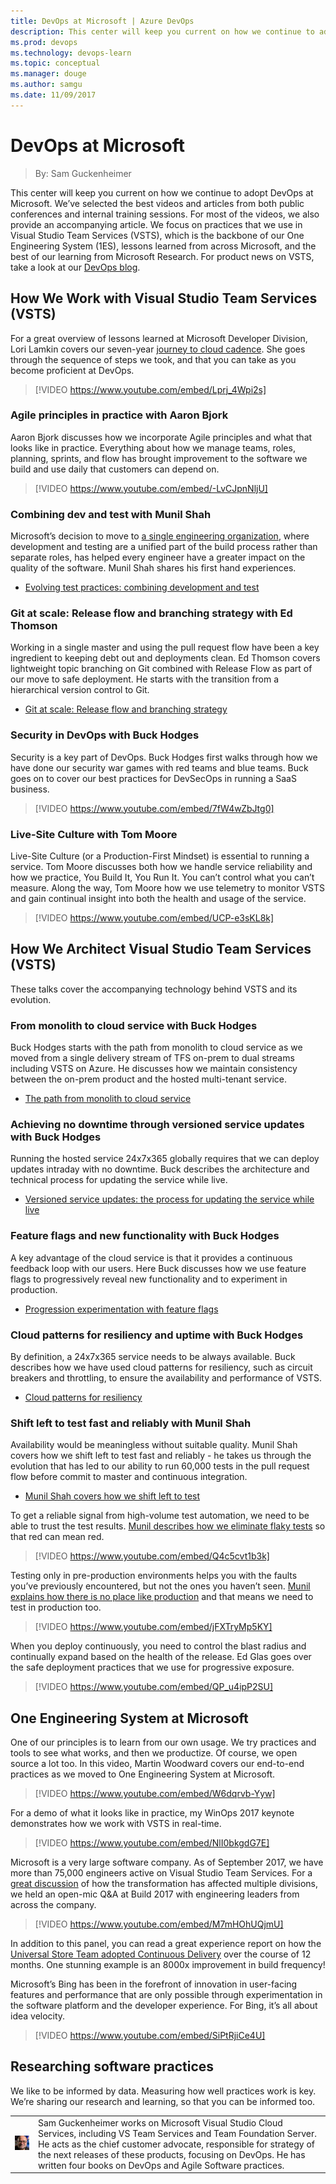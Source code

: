 ```yaml
---
title: DevOps at Microsoft | Azure DevOps
description: This center will keep you current on how we continue to adopt DevOps at Microsoft. We’ve selected the best videos and articles from both public conferences and internal training sessions. For most of the videos, we also provide an accompanying article. We focus on practices that we use in Visual Studio Team Services (VSTS), which is the backbone of our One Engineering System (1ES), lessons learned from across Microsoft, and the best of our learning from Microsoft Research.
ms.prod: devops
ms.technology: devops-learn
ms.topic: conceptual
ms.manager: douge
ms.author: samgu
ms.date: 11/09/2017
---
```


# DevOps at Microsoft
> By: Sam Guckenheimer

This center will keep you current on how we continue to adopt DevOps at Microsoft. We’ve selected the best videos and articles from both public conferences and internal training sessions. For most of the videos, we also provide an accompanying article. We focus on practices that we use in Visual Studio Team Services (VSTS), which is the backbone of our One Engineering System (1ES), lessons learned from across Microsoft, and the best of our learning from Microsoft Research. For product news on VSTS, take a look at our [DevOps blog](https://blogs.msdn.microsoft.com/devops/).

## How We Work with Visual Studio Team Services (VSTS)
For a great overview of lessons learned at Microsoft Developer Division, Lori Lamkin covers our seven-year [journey to cloud cadence](moving-cloud-cadence.md). She goes through the sequence of steps we took, and that you can take as you become proficient at DevOps.

> [!VIDEO https://www.youtube.com/embed/Lprj_4Wpi2s]

### Agile principles in practice with Aaron Bjork
Aaron Bjork discusses how we incorporate Agile principles and what that looks like in practice. Everything about how we manage teams, roles, planning, sprints, and flow has brought improvement to the software we build and use daily that customers can depend on.

> [!VIDEO https://www.youtube.com/embed/-LvCJpnNljU]

### Combining dev and test with Munil Shah
Microsoft’s decision to move to [a single engineering organization](evolving-test-practices-microsoft.md), where development and testing are a unified part of the build process rather than separate roles, has helped every engineer have a greater impact on the quality of the software. Munil Shah shares his first hand experiences.

* [Evolving test practices: combining development and test](evolving-test-practices-microsoft.md)

### Git at scale: Release flow and branching strategy with Ed Thomson
Working in a single master and using the pull request flow have been a key ingredient to keeping debt out and deployments clean. Ed Thomson covers lightweight topic branching on Git combined with Release Flow as part of our move to safe deployment. He starts with the transition from a hierarchical version control to Git.

* [Git at scale: Release flow and branching strategy](release-flow.md)

### Security in DevOps with Buck Hodges
Security is a key part of DevOps. Buck Hodges first walks through how we have done our security war games with red teams and blue teams. Buck goes on to cover our best practices for DevSecOps in running a SaaS business.

> [!VIDEO https://www.youtube.com/embed/7fW4wZbJtg0]

### Live-Site Culture with Tom Moore

Live-Site Culture (or a Production-First Mindset) is essential to running a service. Tom Moore discusses both how we handle service reliability and how we practice, You Build It, You Run It. You can’t control what you can’t measure. Along the way, Tom Moore how we use telemetry to monitor VSTS and gain continual insight into both the health and usage of the service.

> [!VIDEO https://www.youtube.com/embed/UCP-e3sKL8k]

## How We Architect Visual Studio Team Services (VSTS)
These talks cover the accompanying technology behind VSTS and its evolution. 

### From monolith to cloud service with Buck Hodges
Buck Hodges starts with the path from monolith to cloud service as we moved from a single delivery stream of TFS on-prem to dual streams including VSTS on Azure. He discusses how we maintain consistency between the on-prem product and the hosted multi-tenant service.

* [The path from monolith to cloud service](monolith-cloud-service.md)

### Achieving no downtime through versioned service updates with Buck Hodges
Running the hosted service 24x7x365 globally requires that we can deploy updates intraday with no downtime. Buck describes the architecture and technical process for updating the service while live.

* [Versioned service updates: the process for updating the service while live](achieving-no-downtime-versioned-service-updates.md)

### Feature flags and new functionality with Buck Hodges
A key advantage of the cloud service is that it provides a continuous feedback loop with our users. Here Buck discusses how we use feature flags to progressively reveal new functionality and to experiment in production.

* [Progression experimentation with feature flags](progressive-experimentation-feature-flags.md)

### Cloud patterns for resiliency and uptime with Buck Hodges
By definition, a 24x7x365 service needs to be always available. Buck describes how we have used cloud patterns for resiliency, such as circuit breakers and throttling, to ensure the availability and performance of VSTS.

* [Cloud patterns for resiliency](patterns-resiliency-cloud.md)

### Shift left to test fast and reliably with Munil Shah
Availability would be meaningless without suitable quality. Munil Shah covers how we shift left to test fast and reliably - he takes us through the evolution that has led to our ability to run 60,000 tests in the pull request flow before commit to master and continuous integration.

* [Munil Shah covers how we shift left to test](shift-left-make-testing-fast-reliable.md)

To get a reliable signal from high-volume test automation, we need to be able to trust the test results. [Munil describes how we eliminate flaky tests](eliminating-flaky-tests.md) so that red can mean red.

> [!VIDEO https://www.youtube.com/embed/Q4c5cvt1b3k]

Testing only in pre-production environments helps you with the faults you’ve previously encountered, but not the ones you haven’t seen. [Munil explains how there is no place like production](shift-right-test-production.md) and that means we need to test in production too.

> [!VIDEO https://www.youtube.com/embed/jFXTryMp5KY]

When you deploy continuously, you need to control the blast radius and continually expand based on the health of the release. Ed Glas goes over the safe deployment practices that we use for progressive exposure.

> [!VIDEO https://www.youtube.com/embed/QP_u4ipP2SU]

## One Engineering System at Microsoft
One of our principles is to learn from our own usage. We try practices and tools to see what works, and then we productize. Of course, we open source a lot too. In this video, Martin Woodward covers our end-to-end practices as we moved to One Engineering System at Microsoft.

> [!VIDEO https://www.youtube.com/embed/W6dqrvb-Yyw]

For a demo of what it looks like in practice, my WinOps 2017 keynote demonstrates how we work with VSTS in real-time.

> [!VIDEO https://www.youtube.com/embed/NlI0bkgdG7E]

Microsoft is a very large software company. As of September 2017, we have more than 75,000 engineers active on Visual Studio Team Services. For a [great discussion](moving-65000-microsofties-devops-public-cloud.md) of how the transformation has affected multiple divisions, we held an open-mic Q&A at Build 2017 with engineering leaders from across the company.

> [!VIDEO https://www.youtube.com/embed/M7mHOhUQjmU]

In addition to this panel, you can read a great experience report on how the [Universal Store Team adopted Continuous Delivery](universal-store-journey-continuous-delivery-devops.md) over the course of 12 months. One stunning example is an 8000x improvement in build frequency!

Microsoft’s Bing has been in the forefront of innovation in user-facing features and performance that are only possible through experimentation in the software platform and the developer experience. For Bing, it’s all about idea velocity.

> [!VIDEO https://www.youtube.com/embed/SiPtRjiCe4U]

## Researching software practices
We like to be informed by data. Measuring how well practices work is key. We’re sharing our research and learning, so that you can be informed too.

|             |                           |
|-------------|---------------------------|
|![Image: Sam Guckenheimer, MSFT](../_img/samgu-avatar.jpg)|Sam Guckenheimer works on Microsoft Visual Studio Cloud Services, including VS Team Services and Team Foundation Server. He acts as the chief customer advocate, responsible for strategy of the next releases of these products, focusing on DevOps. He has written four books on DevOps and Agile Software practices.|
